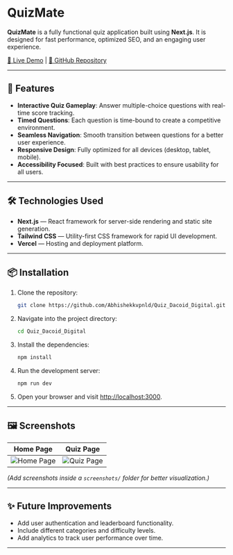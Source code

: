 # QuizMate

**QuizMate** is a fully functional quiz application built using **Next.js**. It is designed for fast performance, optimized SEO, and an engaging user experience.

[🔗 Live Demo](https://quiz-dacoid-digital.vercel.app) | [📂 GitHub Repository](https://github.com/Abhishekkvpnld/Quiz_Dacoid_Digital)

---

## 🚀 Features

- **Interactive Quiz Gameplay**: Answer multiple-choice questions with real-time score tracking.
- **Timed Questions**: Each question is time-bound to create a competitive environment.
- **Seamless Navigation**: Smooth transition between questions for a better user experience.
- **Responsive Design**: Fully optimized for all devices (desktop, tablet, mobile).
- **Accessibility Focused**: Built with best practices to ensure usability for all users.

---

## 🛠️ Technologies Used

- **Next.js** — React framework for server-side rendering and static site generation.
- **Tailwind CSS** — Utility-first CSS framework for rapid UI development.
- **Vercel** — Hosting and deployment platform.

---

## 📦 Installation

1. Clone the repository:
   ```bash
   git clone https://github.com/Abhishekkvpnld/Quiz_Dacoid_Digital.git
   ```
2. Navigate into the project directory:
   ```bash
   cd Quiz_Dacoid_Digital
   ```
3. Install the dependencies:
   ```bash
   npm install
   ```
4. Run the development server:
   ```bash
   npm run dev
   ```
5. Open your browser and visit [http://localhost:3000](http://localhost:3000).

---

## 🖼️ Screenshots

| Home Page | Quiz Page |
|:---:|:---:|
| ![Home Page](./screenshots/home.png) | ![Quiz Page](./screenshots/quiz.png) |

*(Add screenshots inside a `screenshots/` folder for better visualization.)*

---

## ✨ Future Improvements

- Add user authentication and leaderboard functionality.
- Include different categories and difficulty levels.
- Add analytics to track user performance over time.

---


